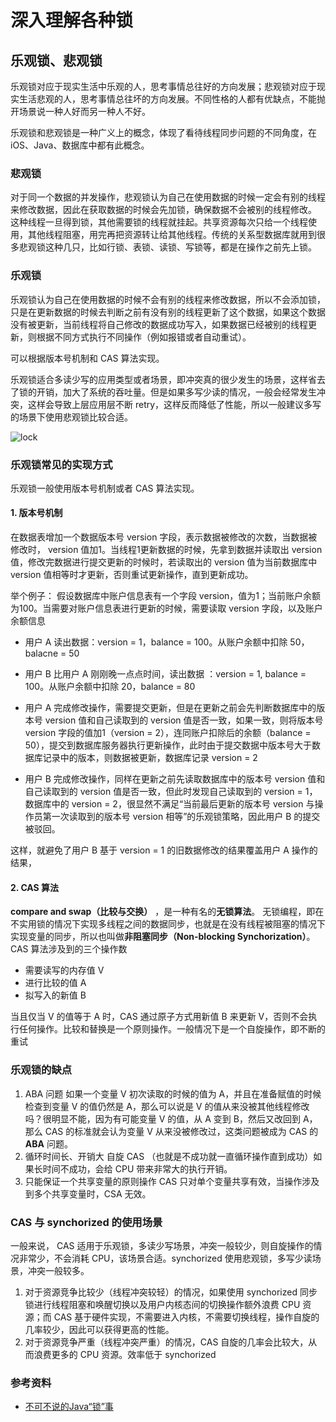 # 深入理解各种锁

## 乐观锁、悲观锁

乐观锁对应于现实生活中乐观的人，思考事情总往好的方向发展；悲观锁对应于现实生活悲观的人，思考事情总往坏的方向发展。不同性格的人都有优缺点，不能抛开场景说一种人好而另一种人不好。

乐观锁和悲观锁是一种广义上的概念，体现了看待线程同步问题的不同角度，在 iOS、Java、数据库中都有此概念。



### 悲观锁

对于同一个数据的并发操作，悲观锁认为自己在使用数据的时候一定会有别的线程来修改数据，因此在获取数据的时候会先加锁，确保数据不会被别的线程修改。
这种线程一旦得到锁，其他需要锁的线程就挂起。共享资源每次只给一个线程使用，其他线程阻塞，用完再把资源转让给其他线程。传统的关系型数据库就用到很多悲观锁这种几只，比如行锁、表锁、读锁、写锁等，都是在操作之前先上锁。

### 乐观锁

乐观锁认为自己在使用数据的时候不会有别的线程来修改数据，所以不会添加锁，只是在更新数据的时候去判断之前有没有别的线程更新了这个数据，如果这个数据没有被更新，当前线程将自己修改的数据成功写入，如果数据已经被别的线程更新，则根据不同方式执行不同操作（例如报错或者自动重试）。

可以根据版本号机制和 CAS 算法实现。

乐观锁适合多读少写的应用类型或者场景，即冲突真的很少发生的场景，这样省去了锁的开销，加大了系统的吞吐量。但是如果多写少读的情况，一般会经常发生冲突，这样会导致上层应用层不断 retry，这样反而降低了性能，所以一般建议多写的场景下使用悲观锁比较合适。


![lock](https://raw.githubusercontent.com/FantasticLBP/knowledge-kit/master/assets/2019-12-19-lock.png)



### 乐观锁常见的实现方式

乐观锁一般使用版本号机制或者 CAS 算法实现。



#### 1. 版本号机制

在数据表增加一个数据版本号 version 字段，表示数据被修改的次数，当数据被修改时， version 值加1。当线程1更新数据的时候，先拿到数据并读取出 version 值，修改完数据进行提交更新的时候时，若读取出的 version 值为当前数据库中 version 值相等时才更新，否则重试更新操作，直到更新成功。

举个例子：
假设数据库中账户信息表有一个字段 version，值为1；当前账户余额为100。当需要对账户信息表进行更新的时候，需要读取 version 字段，以及账户余额信息

- 用户 A 读出数据：version = 1，balance = 100。从账户余额中扣除 50， balacne = 50

- 用户 B 比用户 A 刚刚晚一点点时间，读出数据 ：version = 1, balance = 100。从账户余额中扣除 20，balance = 80

- 用户 A 完成修改操作，需要提交更新，但是在更新之前会先判断数据库中的版本号 version 值和自己读取到的 version 值是否一致，如果一致，则将版本号 version 字段的值加1（version = 2），连同账户扣除后的余额（balance = 50），提交到数据库服务器执行更新操作，此时由于提交数据中版本号大于数据库记录中的版本，则数据被更新，数据库记录 version = 2

- 用户 B 完成修改操作，同样在更新之前先读取数据库中的版本号 version 值和自己读取到的 version 值是否一致，但此时发现自己读取到的 version = 1，数据库中的 version = 2，很显然不满足“当前最后更新的版本号 version 与操作员第一次读取到的版本号 version 相等”的乐观锁策略，因此用户 B 的提交被驳回。

这样，就避免了用户 B 基于 version = 1 的旧数据修改的结果覆盖用户 A 操作的结果，

#### 2. CAS 算法

**compare and swap（比较与交换）** ，是一种有名的**无锁算法**。 无锁编程，即在不实用锁的情况下实现多线程之间的数据同步，也就是在没有线程被阻塞的情况下实现变量的同步，所以也叫做**非阻塞同步（Non-blocking Synchorization）**。CAS 算法涉及到的三个操作数

- 需要读写的内存值 V
- 进行比较的值 A
- 拟写入的新值 B

当且仅当 V 的值等于 A 时，CAS 通过原子方式用新值 B 来更新 V，否则不会执行任何操作。比较和替换是一个原则操作。一般情况下是一个自旋操作，即不断的重试



### 乐观锁的缺点

1. ABA 问题
   如果一个变量 V 初次读取的时候的值为 A，并且在准备赋值的时候检查到变量 V 的值仍然是 A，那么可以说是 V 的值从来没被其他线程修改吗？很明显不能，因为有可能变量 V 的值，从 A 变到 B，然后又改回到 A，那么 CAS 的标准就会认为变量 V 从来没被修改过，这类问题被成为 CAS 的 **ABA** 问题。
2. 循环时间长、开销大
   自旋 CAS （也就是不成功就一直循环操作直到成功）如果长时间不成功，会给 CPU 带来非常大的执行开销。
3. 只能保证一个共享变量的原则操作
   CAS 只对单个变量共享有效，当操作涉及到多个共享变量时，CSA 无效。



### CAS 与 synchorized 的使用场景

一般来说， CAS 适用于乐观锁，多读少写场景，冲突一般较少，则自旋操作的情况非常少，不会消耗 CPU，该场景合适。synchorized 使用悲观锁，多写少读场景，冲突一般较多。

1. 对于资源竞争比较少（线程冲突较轻）的情况，如果使用 synchorized 同步锁进行线程阻塞和唤醒切换以及用户内核态间的切换操作额外浪费 CPU 资源；而 CAS 基于硬件实现，不需要进入内核，不需要切换线程，操作自旋的几率较少，因此可以获得更高的性能。
2. 对于资源竞争严重（线程冲突严重）的情况，CAS 自旋的几率会比较大，从而浪费更多的 CPU 资源。效率低于 synchorized




### 参考资料
- [不可不说的Java“锁”事](https://tech.meituan.com/2018/11/15/java-lock.html)
